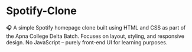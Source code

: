 # Spotify-Clone
🎧 A simple Spotify homepage clone built using HTML and CSS as part of the Apna College Delta Batch. Focuses on layout, styling, and responsive design. No JavaScript – purely front-end UI for learning purposes.
